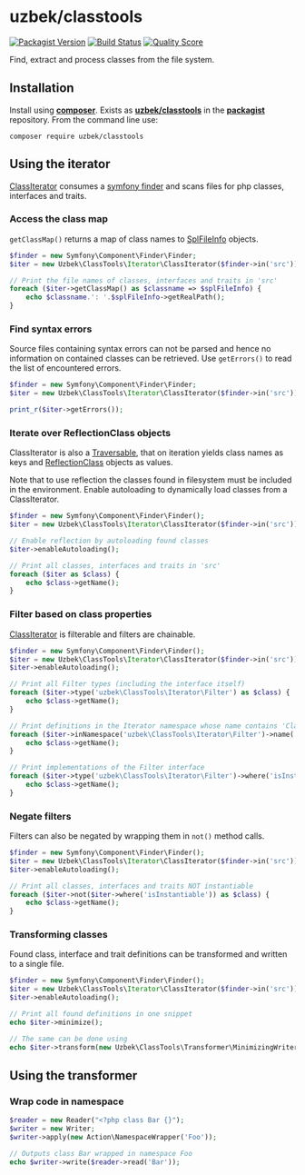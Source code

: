 # uzbek/classtools

[![Packagist Version](https://img.shields.io/packagist/v/uzbek/classtools.svg?style=flat-square)](https://packagist.org/packages/uzbek/classtools)
[![Build Status](https://img.shields.io/travis/uzbek/classtools/master.svg?style=flat-square)](https://travis-ci.org/uzbek/classtools)
[![Quality Score](https://img.shields.io/scrutinizer/g/uzbek/classtools.svg?style=flat-square)](https://scrutinizer-ci.com/g/uzbek/classtools)

Find, extract and process classes from the file system.

Installation
------------
Install using **[composer](http://getcomposer.org/)**. Exists as
**[uzbek/classtools](https://packagist.org/packages/uzbek/classtools)**
in the **[packagist](https://packagist.org/)** repository. From the command line
use:

    composer require uzbek/classtools

Using the iterator
------------------
[ClassIterator](src/Iterator/ClassIterator.php) consumes a [symfony
finder](http://symfony.com/doc/current/components/finder.html) and scans files
for php classes, interfaces and traits.

### Access the class map

`getClassMap()` returns a map of class names to
[SplFileInfo](http://api.symfony.com/2.5/Symfony/Component/Finder/SplFileInfo.html)
objects.

<!--
    @example getClassMap()
    @expectOutput "/uzbek/"
-->
```php
$finder = new Symfony\Component\Finder\Finder;
$iter = new Uzbek\ClassTools\Iterator\ClassIterator($finder->in('src'));

// Print the file names of classes, interfaces and traits in 'src'
foreach ($iter->getClassMap() as $classname => $splFileInfo) {
    echo $classname.': '.$splFileInfo->getRealPath();
}
```

### Find syntax errors

Source files containing syntax errors can not be parsed and hence no information
on contained classes can be retrieved. Use `getErrors()` to read the list of
encountered errors.

<!--
    @example getErrors()
    @expectOutput "/Array/"
-->
```php
$finder = new Symfony\Component\Finder\Finder;
$iter = new Uzbek\ClassTools\Iterator\ClassIterator($finder->in('src'));

print_r($iter->getErrors());
```

### Iterate over ReflectionClass objects

ClassIterator is also a
[Traversable](http://php.net/manual/en/class.traversable.php), that on iteration
yields class names as keys and
[ReflectionClass](http://php.net/manual/en/class.reflectionclass.php) objects as
values.

Note that to use reflection the classes found in filesystem must be
included in the environment. Enable autoloading to dynamically load classes from
a ClassIterator.

<!--
    @example enableAutoloading()
    @expectOutput "/uzbek/"
-->
```php
$finder = new Symfony\Component\Finder\Finder();
$iter = new Uzbek\ClassTools\Iterator\ClassIterator($finder->in('src'));

// Enable reflection by autoloading found classes
$iter->enableAutoloading();

// Print all classes, interfaces and traits in 'src'
foreach ($iter as $class) {
    echo $class->getName();
}
```

### Filter based on class properties

[ClassIterator](src/Iterator/ClassIterator.php) is filterable and filters are
chainable.

<!--
    @example filter
    @expectOutput "/uzbek/"
-->
```php
$finder = new Symfony\Component\Finder\Finder();
$iter = new Uzbek\ClassTools\Iterator\ClassIterator($finder->in('src'));
$iter->enableAutoloading();

// Print all Filter types (including the interface itself)
foreach ($iter->type('uzbek\ClassTools\Iterator\Filter') as $class) {
    echo $class->getName();
}

// Print definitions in the Iterator namespace whose name contains 'Class'
foreach ($iter->inNamespace('uzbek\ClassTools\Iterator\Filter')->name('/type/i') as $class) {
    echo $class->getName();
}

// Print implementations of the Filter interface
foreach ($iter->type('uzbek\ClassTools\Iterator\Filter')->where('isInstantiable') as $class) {
    echo $class->getName();
}
```

### Negate filters

Filters can also be negated by wrapping them in `not()` method calls.

<!--
    @example negation
    @expectOutput "/uzbek/"
-->
```php
$finder = new Symfony\Component\Finder\Finder();
$iter = new Uzbek\ClassTools\Iterator\ClassIterator($finder->in('src'));
$iter->enableAutoloading();

// Print all classes, interfaces and traits NOT instantiable
foreach ($iter->not($iter->where('isInstantiable')) as $class) {
    echo $class->getName();
}
```

### Transforming classes

Found class, interface and trait definitions can be transformed and written to a
single file.

<!--
    @example transformation
    @expectOutput "/\<\?php/"
-->
```php
$finder = new Symfony\Component\Finder\Finder();
$iter = new Uzbek\ClassTools\Iterator\ClassIterator($finder->in('src'));
$iter->enableAutoloading();

// Print all found definitions in one snippet
echo $iter->minimize();

// The same can be done using
echo $iter->transform(new Uzbek\ClassTools\Transformer\MinimizingWriter);
```

Using the transformer
---------------------

### Wrap code in namespace

<!-- @ignore -->
```php
$reader = new Reader("<?php class Bar {}");
$writer = new Writer;
$writer->apply(new Action\NamespaceWrapper('Foo'));

// Outputs class Bar wrapped in namespace Foo
echo $writer->write($reader->read('Bar'));
```
